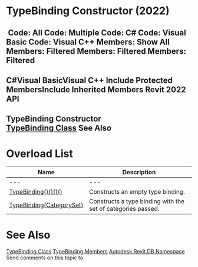 # TypeBinding Constructor (2022)

﻿
 Code: All Code: Multiple Code: C# Code: Visual Basic Code: Visual C++  Members: Show All Members: Filtered Members: Filtered Members: Filtered   
---  
C#Visual BasicVisual C++
Include Protected MembersInclude Inherited Members
Revit 2022 API  
---  
TypeBinding Constructor   
[TypeBinding Class](f5066ef5-fa12-4cd2-ad0c-ca72ab21e479.md "TypeBinding Class") See Also  
---  
# Overload List
| Name | Description |
| --- | --- |
| --- | --- | --- |
| [TypeBinding()()()()](e3703709-21a8-686f-282a-031a1d8fd3fc.md "TypeBinding Constructor") | Constructs an empty type binding. |
| [TypeBinding(CategorySet)](e3c23bb6-9963-6963-95d4-71eaf9e32cc9.md "TypeBinding Constructor \(CategorySet\)") | Constructs a type binding with the set of categories passed. |

# See Also
[TypeBinding Class](f5066ef5-fa12-4cd2-ad0c-ca72ab21e479.md "TypeBinding Class")
[TypeBinding Members](b72804b4-596f-75db-37ab-ea78a51da3bc.md "TypeBinding Members")
[Autodesk.Revit.DB Namespace](87546ba7-461b-c646-cbb1-2cb8f5bff8b2.md "Autodesk.Revit.DB Namespace")
Send comments on this topic to 